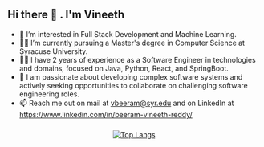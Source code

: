 ## Hi there 👋 . I'm Vineeth

- 👀 I’m interested in Full Stack Development and Machine Learning.
- :man_student:	 I’m currently pursuing a Master's degree in Computer Science at Syracuse University.
- :man_technologist:	I have 2 years of experience as a Software Engineer in technologies and domains, focused on Java, Python, React, and SpringBoot.
- 💞️ I am passionate about developing complex software systems and actively seeking opportunities to collaborate on challenging software engineering roles.
- 📫 Reach me out on mail at vbeeram@syr.edu and on LinkedIn at https://www.linkedin.com/in/beeram-vineeth-reddy/
  
<div align="center">


###
[![Top Langs](https://github-readme-stats.vercel.app/api/top-langs/?username=beeramvineethreddy)](https://github.com/anuraghazra/github-readme-stats)
</div>

